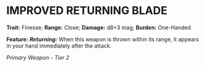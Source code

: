 # IMPROVED RETURNING BLADE

**Trait:** Finesse; **Range:** Close; **Damage:** d8+3 mag; **Burden:** One-Handed

**Feature:** ***Returning:*** When this weapon is thrown within its range, it appears in your hand immediately after the attack.

*Primary Weapon - Tier 2*
